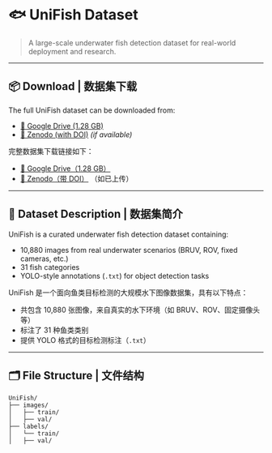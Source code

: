 # 🐟 UniFish Dataset

> A large-scale underwater fish detection dataset for real-world deployment and research.

---

## 📦 Download | 数据集下载

The full UniFish dataset can be downloaded from:

- [🔗 Google Drive (1.28 GB)]([https://drive.google.com/your-link-here](https://drive.google.com/file/d/17h1jRff5gCIjqREsDoRFOJck4kU8lyVs/view?usp=sharing))
- [🔗 Zenodo (with DOI)](https://doi.org/10.xxxx/zenodo.xxxx)  *(if available)*

完整数据集下载链接如下：

- [🔗 Google Drive（1.28 GB）]([https://drive.google.com/your-link-here](https://drive.google.com/file/d/17h1jRff5gCIjqREsDoRFOJck4kU8lyVs/view?usp=sharing))
- [🔗 Zenodo（带 DOI）](https://doi.org/10.xxxx/zenodo.xxxx) （如已上传）

---

## 📝 Dataset Description | 数据集简介

UniFish is a curated underwater fish detection dataset containing:

- 10,880 images from real underwater scenarios (BRUV, ROV, fixed cameras, etc.)
- 31 fish categories
- YOLO-style annotations (`.txt`) for object detection tasks

UniFish 是一个面向鱼类目标检测的大规模水下图像数据集，具有以下特点：

- 共包含 10,880 张图像，来自真实的水下环境（如 BRUV、ROV、固定摄像头等）
- 标注了 31 种鱼类类别
- 提供 YOLO 格式的目标检测标注（`.txt`）

---

## 🗂 File Structure | 文件结构

```plaintext
UniFish/
├── images/
│   ├── train/
│   ├── val/
├── labels/
│   └── train/
│   ├── val/

